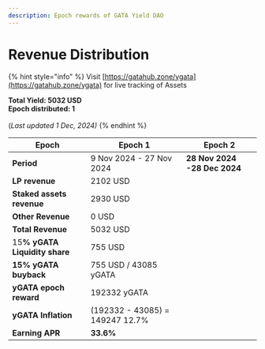```yaml
---
description: Epoch rewards of GATA Yield DAO
---
```


# Revenue Distribution



{% hint style="info" %}
Visit [https://gatahub.zone/ygata](https://gatahub.zone/ygata) for live tracking of Assets

**Total Yield: 5032 USD**\
**Epoch distributed: 1** \
\
(_Last updated 1 Dec, 2024)_
{% endhint %}



| Epoch                               | Epoch 1                         | Epoch 2                      |
| ----------------------------------- | ------------------------------- | ---------------------------- |
| **Period**                          | 9 Nov 2024 - 27 Nov 2024        | **28 Nov 2024 -28 Dec 2024** |
| **LP revenue**                      | 2102 USD                        |                              |
| **Staked assets revenue**           | 2930 USD                        |                              |
| **Other Revenue**                   | 0 USD                           |                              |
| **Total Revenue**                   | 5032 USD                        |                              |
| 1&#x35;**% yGATA Liquidity share**  | 755 USD                         |                              |
| **15% yGATA buyback**               | 755 USD / 43085 yGATA           |                              |
| **yGATA epoch reward**              | 192332 yGATA                    |                              |
| **yGATA Inflation**                 | (192332 - 43085) = 149247 12.7% |                              |
| **Earning APR**                     | **33.6%**                       |                              |

